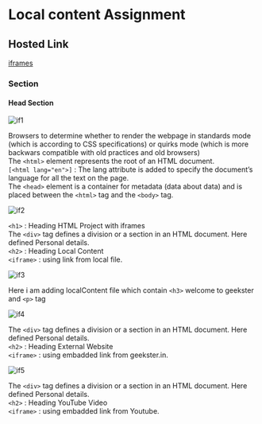 # Local content Assignment

## Hosted Link

[iframes](https://ugamraj.github.io/HtmlAssignment/iframes/)

### Section

#### Head Section

![if1](https://github.com/UgamRaj/HtmlAssignment/assets/124122714/73d3c07b-2b3e-41c4-a876-25aeacc416a2)

Browsers to determine whether to render the webpage in standards mode (which is according to CSS specifications) or quirks mode (which is more backwars compatible with old practices and old browsers)<br/>
The `<html>` element represents the root of an HTML document.<br/>
`[<html lang="en">]` : The lang attribute is added to specify the document’s language for all the text on the page.<br/>
The `<head>` element is a container for metadata (data about data) and is placed between the `<html>` tag and the `<body>` tag.

![if2](https://github.com/UgamRaj/HtmlAssignment/assets/124122714/3d9e23f5-93cb-40db-bede-770ac82902e8)

`<h1>` : Heading HTML Project with iframes <br/>
The `<div>` tag defines a division or a section in an HTML document. Here defined Personal details.<br/>
`<h2>` : Heading Local Content <br/>
`<iframe>` : using link from local file.

![if3](https://github.com/UgamRaj/HtmlAssignment/assets/124122714/87253510-acb1-4c8a-8bda-dc0f212473a8)

Here i am adding localContent file which contain `<h3>` welcome to geekster and `<p>` tag 

![if4](https://github.com/UgamRaj/HtmlAssignment/assets/124122714/9c32d168-cac8-43d9-9f90-1b4642546b8d)

The `<div>` tag defines a division or a section in an HTML document. Here defined Personal details.<br/>
`<h2>` : Heading External Website <br/>
`<iframe>` : using embadded link from geekster.in.

![if5](https://github.com/UgamRaj/HtmlAssignment/assets/124122714/cf694e4b-6bca-453a-9110-40ff35f5dc6e)

The `<div>` tag defines a division or a section in an HTML document. Here defined Personal details.<br/>
`<h2>` : Heading YouTube Video <br/>
`<iframe>` : using embadded link from Youtube.

